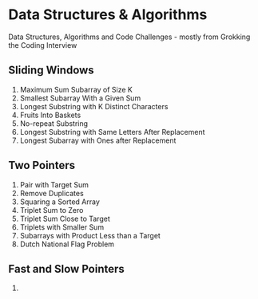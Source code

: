 # Data Structures & Algorithms
Data Structures, Algorithms and Code Challenges - mostly from Grokking the Coding Interview

## Sliding Windows
1. Maximum Sum Subarray of Size K
2. Smallest Subarray With a Given Sum
3. Longest Substring with K Distinct Characters
4. Fruits Into Baskets
5. No-repeat Substring
6. Longest Substring with Same Letters After Replacement
7. Longest Subarray with Ones after Replacement

## Two Pointers
1. Pair with Target Sum
2. Remove Duplicates
3. Squaring a Sorted Array
4. Triplet Sum to Zero
5. Triplet Sum Close to Target
6. Triplets with Smaller Sum
7. Subarrays with Product Less than a Target
8. Dutch National Flag Problem

## Fast and Slow Pointers
1. 
